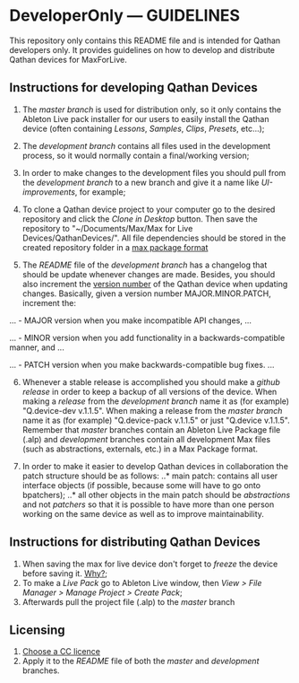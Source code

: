 # DeveloperOnly — GUIDELINES

This repository only contains this README file and is intended for Qathan developers only. It provides guidelines on how to develop and distribute Qathan devices for MaxForLive.  

## Instructions for developing Qathan Devices

1. The *master branch* is used for distribution only, so it only contains the Ableton Live pack installer for our users to easily install the Qathan device (often containing *Lessons*, *Samples*, *Clips*, *Presets*, etc...);

2. The *development branch* contains all files used in the development process, so it would normally contain a final/working version;

3. In order to make changes to the development files you should pull from the *development branch* to a new branch and give it a name like *UI-improvements*, for example;

4. To clone a Qathan device project to your computer go to the desired repository and click the *Clone in Desktop* button. Then save the repository to "~/Documents/Max/Max for Live Devices/QathanDevices/". All file dependencies should be stored in the created repository folder in a [max package format](https://cycling74.com/sdk/MaxSDK-6.1.3/html/chapter_appendix_f.html)

5. The *README* file of the *development branch* has a changelog that should be update whenever changes are made. Besides, you should also increment the [version number](http://semver.org/) of the Qathan device when updating changes. Basically, given a version number MAJOR.MINOR.PATCH, increment the:

... - MAJOR version when you make incompatible API changes, ...

... - MINOR version when you add functionality in a backwards-compatible manner, and ...

... - PATCH version when you make backwards-compatible bug fixes. ...

6. Whenever a stable release is accomplished you should make a *github release* in order to keep a backup of all versions of the device. When making a *release* from the *development branch* name it as (for example) "Q.device-dev v.1.1.5". When making a release from the *master branch* name it as (for example) "Q.device-pack v.1.1.5" or just "Q.device v.1.1.5". Remember that *master* branches contain an Ableton Live Package file (.alp) and *development* branches contain all development Max files (such as abstractions, externals, etc.) in a Max Package format.

7. In order to make it easier to develop Qathan devices in collaboration the patch structure should be as follows:
..* main patch: contains all user interface objects (if possible, because some will have to go onto bpatchers);
..* all other objects in the main patch should be *abstractions* and not *patchers* so that it is possible to have more than one person working on the same device as well as to improve maintainability.
 

## Instructions for distributing Qathan Devices

1. When saving the max for live device don't forget to *freeze* the device before saving it.
[Why?](https://cycling74.com/docs/max6/dynamic/c74_docs.html#live_sharing);
2. To make a *Live Pack* go to Ableton Live window, then *View > File Manager > Manage Project > Create Pack*;
3. Afterwards pull the project file (.alp) to the *master* branch 

## Licensing

1. [Choose a CC licence](https://creativecommons.org/choose/) 
2. Apply it to the *README* file of both the *master* and *development* branches.
